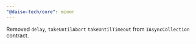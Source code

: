 ```yaml
---
"@daiso-tech/core": minor
---
```


Removed `delay`, `takeUntilAbort` `takeUntilTimeout` from `IAsyncCollection` contract.
